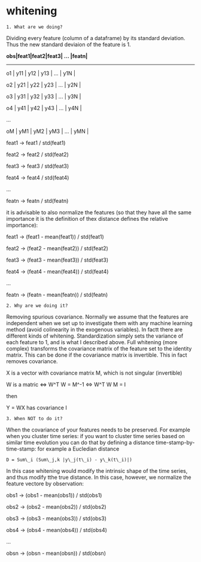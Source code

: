 # whitening

    1. What are we doing?

Dividing every feature (column  of a dataframe) by its standard deviation. Thus the new standard deviaion of the feature is 1.

**obs|feat1|feat2|feat3| ... |featn|**

___________________________________

o1 | y11 | y12 | y13 | ... | y1N |

o2 | y21 | y22 | y23 | ... | y2N |

o3 | y31 | y32 | y33 | ... | y3N |

o4 | y41 | y42 | y43 | ... | y4N |

...

oM | yM1 | yM2 | yM3 | ... | yMN |


feat1 -> feat1 / std(feat1)

feat2 -> feat2 / std(feat2)

feat3 -> feat3 / std(feat3)

feat4 -> feat4 / std(feat4)

...

featn -> featn / std(featn)



it is advisable to also normalize the features (so that they have all the same importance it is the definition of thex distance defines the relative importance):

feat1 -> (feat1 - mean(feat1)) / std(feat1)

feat2 -> (feat2 - mean(feat2)) / std(feat2)

feat3 -> (feat3 - mean(feat3)) / std(feat3)

feat4 -> (feat4 - mean(feat4)) / std(feat4)

...

featn -> (featn - mean(featn)) / std(featn)




    2. Why are we doing it?

Removing spurious covariance. Normally we assume that the features are independent when we set up to investigate them with any machine learning method (avoid colinearity in the exogenous variables). In factt there are different kinds of whitening. Standardization simply sets the variance of each feature to 1, and is what I described above. Full whitening (more complex) transforms the covariance matrix of the feature set to the identity matrix. This can be done if the covariance matrix is invertible. This in fact removes covariance. 

X is a vector with covariance matrix M, which is not singular (invertible)

W is a matric <=> W^T W = M^-1 <=> W^T W M = I

then 

Y = WX has covariance I



    3. When NOT to do it?

When the covariance of your features needs to be preserved. For example when you cluster time series: if you want to cluster time series based on similar time evolution you can do that by defining a distance time-stamp-by-time-stamp: for example a Eucledian distance 

    D = Sum\_i (Sum\_j,k |y\_j(t\_i) - y\_k(t\_i)|)

In this case whitening would modify the intrinsic shape of the time series, and thus modify tthe true distance. 
In this case, however, we normalize the feature vectore by observation:

obs1 -> (obs1 - mean(obs1)) / std(obs1)

obs2 -> (obs2 - mean(obs2)) / std(obs2)

obs3 -> (obs3 - mean(obs3)) / std(obs3)

obs4 -> (obs4 - mean(obs4)) / std(obs4)

...

obsn -> (obsn - mean(obsn)) / std(obsn)


